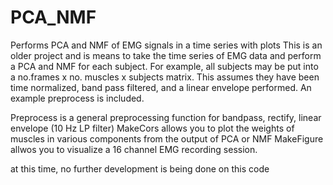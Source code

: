 # PCA_NMF
Performs PCA and NMF of EMG signals in a time series with plots
This is an older project and is means to take the time series of EMG data and perform a PCA and NMF for each subject.
For example, all subjects may be put into a no.frames x no. muscles x subjects matrix. This assumes they have been time normalized, band pass filtered, and a linear envelope performed. An example preprocess is included.

Preprocess is a general preprocessing function for bandpass, rectify, linear envelope (10 Hz LP filter)
MakeCors allows you to plot the weights of muscles in various components from the output of PCA or NMF
MakeFigure allwos you to visualize a 16 channel EMG recording session.

at this time, no further development is being done on this code
